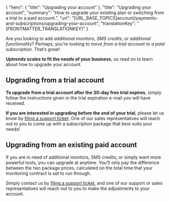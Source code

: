 {
  "hero": {
    "title": "Upgrading your account"
  },
  "title": "Upgrading your account",
  "summary": "How to upgrade your existing plan or switching from a trial to a paid account.",
  "url": "[URL_BASE_TOPICS]account/payments-and-subscriptions/upgrading-your-account",
  "translationKey": "[FRONTMATTER_TRANSLATIONKEY]"
}

Are you looking to add *additional monitors*, *SMS credits*, or *additional functionality*? Perhaps, you’re looking to *move from a trial account to a paid subscription*. That’s great!

**Uptrends scales to fit the needs of your business**, so read on to learn about how to upgrade your account.

## Upgrading from a trial account

**To upgrade from a trial account after the 30-day free trial expires**, simply follow the instructions given in the trial expiration e-mail you will have received.

**If you are interested in upgrading before the end of your trial**, please let us know by [filing a support ticket]([LINK_URL_1]). One of our sales representatives will reach out to you to come up with a subscription package that best suits your needs!

## Upgrading from an existing paid account

If you are in need of additional monitors, SMS credits, or simply want more powerful tools, you can upgrade at anytime. You’ll only pay the difference between the two package prices, calculated on the total time that your monitoring contract is set to run through.

Simply contact us by [filing a support ticket]([LINK_URL_2]), and one of our support or sales representatives will reach out to you to make the adjustments to your account.
